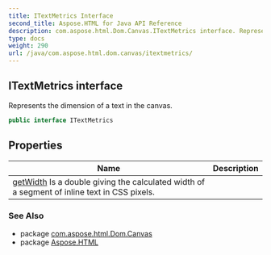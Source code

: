 ```yaml
---
title: ITextMetrics Interface
second_title: Aspose.HTML for Java API Reference
description: com.aspose.html.Dom.Canvas.ITextMetrics interface. Represents the dimension of a text in the canvas
type: docs
weight: 290
url: /java/com.aspose.html.dom.canvas/itextmetrics/
---
```

## ITextMetrics interface

Represents the dimension of a text in the canvas.

```java
public interface ITextMetrics
```

## Properties

| Name | Description |
| --- | --- |
| [getWidth](../../com.aspose.html.dom.canvas/itextmetrics/width/) Is a double giving the calculated width of a segment of inline text in CSS pixels. |

### See Also

* package [com.aspose.html.Dom.Canvas](../../com.aspose.html.dom.canvas/)
* package [Aspose.HTML](../../)
